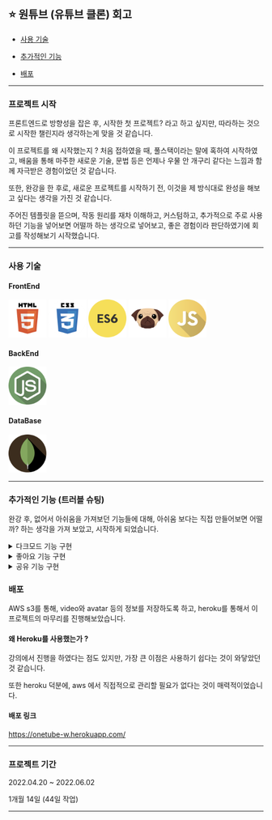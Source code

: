 ## ⭐️ 원튜브 (유튜브 클론) 회고

- [사용 기술](#사용-기술)

- [추가적인 기능](#추가적인-기능-트러블-슈팅)

- [배포](#배포)

---

### 프로젝트 시작

프론트엔드로 방향성을 잡은 후, 시작한 첫 프로젝트? 라고 하고 싶지만, 따라하는 것으로 시작한 챌린지라 생각하는게 맞을 것 같습니다.

이 프로젝트를 왜 시작했는지 ? 처음 접하였을 때, 풀스택이라는 말에 혹하여 시작하였고, 배움을 통해 마주한 새로운 기술, 문법 등은 언제나 우물 안 개구리 같다는 느낌과 함께 자극받은 경험이었던 것 같습니다.

또한, 완강을 한 후로, 새로운 프로젝트를 시작하기 전, 이것을 제 방식대로 완성을 해보고 싶다는 생각을 가진 것 같습니다.

주어진 템플릿을 뜯으며, 작동 원리를 재차 이해하고, 커스텀하고, 추가적으로 주로 사용하던 기능을 넣어보면 어떨까 하는 생각으로 넣어보고, 좋은 경험이라 판단하였기에 회고를 작성해보기 시작했습니다.

---

### 사용 기술

#### FrontEnd

<p>
<img src="./read_src/tech_icon/html5.png" width="75" height="75"/>
<img src="./read_src/tech_icon/css3.png" width="75" height="75"/>
<img src="./read_src/tech_icon/es6.png" width="75" height="75"/>
<img src="./read_src/tech_icon/pug.png" width="75" height="75"/>
<img src="./read_src/tech_icon/js.png" width="75" height="75"/>
</p>

#### BackEnd

<img src="./read_src/tech_icon/nodejs.png" width="75" height="75"/>

#### DataBase

<img src="./read_src/tech_icon/mongodb.png" width="75" height="75"/>

---

### 추가적인 기능 (트러블 슈팅)

완강 후, 없어서 아쉬움을 가져보던 기능들에 대해, 아쉬움 보다는 직접 만들어보면 어떨까? 하는 생각을 가져 보았고, 시작하게 되었습니다.

<details> 
<summary>다크모드 기능 구현</summary>

### 다크 모드

자주 사용하던 모드인 만큼, 이것을 직접적으로 적용해보자 하는 다짐과 함께 처음 만들어본 추가적 기능입니다.

<img src="./read_src/function_png/darkmode.png" width="400" height="300"/>

#### Before, 구현 중 발생한 문제점은 ?

로컬 스토리지를 통해 html에 속성을 부여하는 방식으로 작업을 해보았으며, 이 과정에서 처음 html에 null인 속성이 로컬 스토리지의 값을 받기 때문에 새로고침 시, 또는 페이지 로딩 시, 설정해둔 트랜지션을 동작하는 경우가 발생했습니다.

#### After, 해당 문제를 해결한 방법은?

이 부분에 대한 고민은 js 파일이 호출될 때, 트랜지션 이벤트를 가진 preload 클래스를 부여함으로써, 페이지 로딩 시, 모든 설정 값이 부여된 후, 트랜지션 속성을 갖기에, 해당 문제가 발생하지 않도록 수정하였습니다.

#### 더 좋은 방법에 대한 고민

color-theme 라는 어트리뷰트를 set하여, 미디어 쿼리를 통해 적용을 하였던 만큼, 이슈를 고친 후로, 더 좋은 방법이 있지 않을까 생각한 것 같습니다.

그 때, prefers-color-scheme에 대한 개념을 알게 되었고, 이 방법은 렌더링 하는 문서와 관계 없이, 디스플레이의 장치 값을 통해 미디어 쿼리를 적용하는 점에서 매번 렌더링 하는 문서에 속성을 넣어주는 것 보다, 상대적으로 이점이 있을 것 같다고 생각했습니다.

#### 적용 사진

<img src="./read_src/function_png/darkmode_light.png" width="300" height="250"/>
<img src="./read_src/function_png/darkmode_dark.png" width="300" height="250"/>

---

</details>

<details> 
<summary>좋아요 기능 구현</summary>

### 좋아요 기능

기능을 구현하고자 한 의지만큼, 많은 시행 착오가 있었던 기능인 것 같습니다.

<img src="./read_src/function_png/recommend.png" width="400" height="200"/>

#### Before, 구현 중 발생한 문제점은 ?

설계 미스로, recommend 라는 모델을 만들고, 해당 모델 안에 owner와 video의 정보를 담는 방법과,

video 모델 속성 중 meta 에서 가진 rating 속성이 count와 user를 가지고, 또 user에서 owner 와 다른 추가적 데이터를 가지는 등 방법을 도전했었습니다.

이 과정에서 복잡하게 꼬여가는 구조로 오히려 스파게티 코드로 변질되어감과, 불러오려는 데이터를 제대로 불러오지 못하는 경우가 생겼습니다.

#### After, 해당 문제를 해결한 방법은?

위의 문제점을 겪으며, 한 가지의 속성은 한 가지의 일만 하도록 나누는 개념을 재차 떠올려 보았고,

video model -> meta -> rating 속성에서 user id 정보와 count 만을 가짐으로서, 해당 유저가 좋아요를 선택하였는지 확인 후, true/false의 경우에 따라, 페이지 로딩 시, 아이콘과 클릭 시, 카운트 체크에 대한 변화를 주었습니다.

#### 더 좋은 방법에 대한 고민

이 기능을 구현한 후, mongoDB를 활용한 좋아요/싫어요를 구현하기 위해 $not 연산자를 사용하는 것을 보았습니다.

또한, 유튜브 클론으로 시작한 프로젝트인 만큼, 유튜브의 기능을 분석해보았을 땐, like와 dislike 상태, removelike, removedislike 신호까지 하여 4가지 요청을 보내고 있었고,

그런 식으로 설계 했더라면, 싫어요 기능까지 제대로 구현을 해볼 수 있었을 것만 같아, 아쉬움도, 데이터베이스와 서버 연산에 대한 아쉬움도 남는 것 같습니다.

#### 적용 사진

<img src="./read_src/function_png/recommend_nonlogin.png" width="400" height="100"/>
<img src="./read_src/function_png/recommend_login.png" width="400" height="100"/>

---

</details>

<details> 
<summary>공유 기능 구현</summary>

### 공유 기능

배포를 시작한 직후, 이 링크를 매번 주소창에서 복사/붙여넣기 하는 점은 공유라는 버튼에 적용을 시켜보면 어떨까 라는 생각으로 시작한 기능입니다.

<img src="./read_src/function_png/url_share.png" width="400" height="200"/>

#### Before, 구현 중 발생한 문제점은 ?

처음 이 기능을 작성할 때, 작업은 execCommand 메소드에서 copy 이벤트를 통해 클립 보드에 저장하는 방식을 사용하였습니다.

하지만, 더 이상 해당 메소드는 권장하지 않는다는 문서를 발견되었고, 이를 수정하였습니다.

#### After, 해당 문제를 해결한 방법은?

이러한 문제점을 대체하고자 나온 Clipboard Api를 활용하여, navigator.clipboard 메소드를 통해 권장 문서에 따른 방식으로 수정을 진행하였습니다.

해당 문제점을 수정한 후, 추가적으로 발견한 문서에서 Clipboard Api는 ios에 대한 버전을 13.4 버전 이상 부터 지원한다라는 문서를 보게 되었고,

이 때문에 작업을 끝마친 후로도, 모든 버전을 호환하기 위할 때, 권장 문서에 대해서는 어떻게 생각해야 하는지 고민을 하게 된 시간이었던 것 같습니다.

#### 적용 사진

<img src="./read_src/function_png/url_share_in.png" width="400" height="100"/>

---

</details>

### 배포

AWS s3를 통해, video와 avatar 등의 정보를 저장하도록 하고, heroku를 통해서 이 프로젝트의 마무리를 진행해보았습니다.

#### 왜 Heroku를 사용했는가 ?

강의에서 진행을 하였다는 점도 있지만, 가장 큰 이점은 사용하기 쉽다는 것이 와닿았던 것 같습니다.

또한 heroku 덕분에, aws 에서 직접적으로 관리할 필요가 없다는 것이 매력적이었습니다.

#### 배포 링크

https://onetube-w.herokuapp.com/

---

### 프로젝트 기간

2022.04.20 ~ 2022.06.02

1개월 14일 (44일 작업)

---
